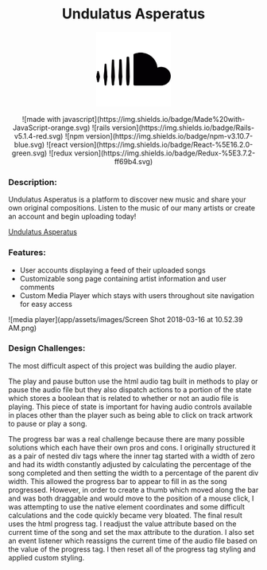 <h1 align="center">Undulatus Asperatus</h1>    
<p align="center"><img src="app/assets/images/cloud.png" width=150px height=150px/></p>
<p align="center">
![made with javascript](https://img.shields.io/badge/Made%20with-JavaScript-orange.svg)
![rails version](https://img.shields.io/badge/Rails-v5.1.4-red.svg)
![npm version](https://img.shields.io/badge/npm-v3.10.7-blue.svg)
![react version](https://img.shields.io/badge/React-%5E16.2.0-green.svg)
![redux version](https://img.shields.io/badge/Redux-%5E3.7.2-ff69b4.svg)</p>

<h3>Description:</h3>
<p>Undulatus Asperatus is a platform to discover new music and share your own original compositions. Listen to the music of our many artists or create an account and begin uploading today!</p>

[Undulatus Asperatus](https://undulatus-asperatus.herokuapp.com/#/)

<h3>Features:</h3>
<ul>
<li>User accounts displaying a feed of their uploaded songs</li>
<li>Customizable song page containing artist information and user comments</li>
<li>Custom Media Player which stays with users throughout site navigation for easy access</li>
</ul>

![media player](app/assets/images/Screen Shot 2018-03-16 at 10.52.39 AM.png)

<h3>Design Challenges:</h3>
<p>The most difficult aspect of this project was building the audio player.</p>

<p>The play and pause button use the html audio tag built in methods to play or pause the audio file but they also dispatch actions to a portion of the state which stores a boolean that is related to whether or not an audio file is playing. This piece of state is important for having audio controls available in places other than the player such as being able to click on track artwork to pause or play a song.</p>

<p>The progress bar was a real challenge because there are many possible solutions which each have their own pros and cons.
I originally structured it as a pair of nested div tags where the inner tag started with a width of zero and had its width constantly adjusted by calculating the percentage of the song completed and then setting the width to a percentage of the parent div width.  This allowed the progress bar to appear to fill in as the song progressed.
However, in order to create a thumb which moved along the bar and was both draggable and would move to the position of a mouse click, I was attempting to use the native element coordinates and some difficult calculations and the code quickly became very bloated.
The final result uses the html progress tag.  I readjust the value attribute based on the current time of the song and set the max attribute to the duration. I also set an event listener which reassigns the current time of the audio file based on the value of the progress tag.  I then reset all of the progress tag styling and applied custom styling.</p>

   
